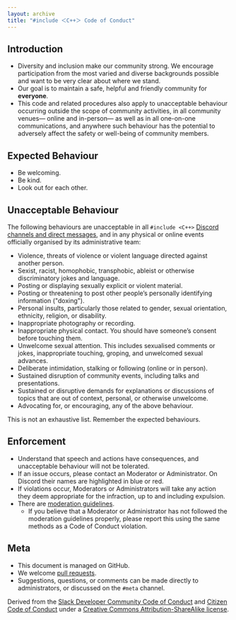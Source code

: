 ```yaml
---
layout: archive
title: "#include ＜C++＞ Code of Conduct"
---
```


Introduction
------------

- Diversity and inclusion make our community strong. We encourage participation from the most varied and diverse backgrounds possible and want to be very clear about where we stand.
- Our goal is to maintain a safe, helpful and friendly community for **everyone**.
- This code and related procedures also apply to unacceptable behaviour occurring outside the scope of community activities, in all community venues— online and in-person— as well as in all one-on-one communications, and anywhere such behaviour has the potential to adversely affect the safety or well-being of community members.

Expected Behaviour
-----------------

- Be welcoming.
- Be kind.
- Look out for each other.

Unacceptable Behaviour
---------------------

The following behaviours are unacceptable in all `#include <C++>` [Discord channels and direct messages](/discord/), and in any physical or online events officially organised by its administrative team:

- Violence, threats of violence or violent language directed against another person.
- Sexist, racist, homophobic, transphobic, ableist or otherwise discriminatory jokes and language.
- Posting or displaying sexually explicit or violent material.
- Posting or threatening to post other people’s personally identifying information ("doxing").
- Personal insults, particularly those related to gender, sexual orientation, ethnicity, religion, or disability.
- Inappropriate photography or recording.
- Inappropriate physical contact. You should have someone’s consent before touching them.
- Unwelcome sexual attention. This includes sexualised comments or jokes, inappropriate touching, groping, and unwelcomed sexual advances.
- Deliberate intimidation, stalking or following (online or in person).
- Sustained disruption of community events, including talks and presentations.
- Sustained or disruptive demands for explanations or discussions of topics that are out of context, personal, or otherwise unwelcome.
- Advocating for, or encouraging, any of the above behaviour.

This is not an exhaustive list. Remember the expected behaviours.

Enforcement
-----------

- Understand that speech and actions have consequences, and unacceptable behaviour will not be tolerated.
- If an issue occurs, please contact an Moderator or Administrator. On Discord their names are highlighted in blue or red.
- If violations occur, Moderators or Administrators will take any action they deem appropriate for the infraction, up to and including expulsion.
- There are [moderation guidelines]({{site.baseurl}}/moderation).
  - If you believe that a Moderator or Administrator has not followed the moderation guidelines properly, please report this using the same methods as a Code of Conduct violation.

Meta
----

- This document is managed on GitHub.
- We welcome [pull requests](https://github.com/include-cpp/include-cpp.github.io).
- Suggestions, questions, or comments can be made directly to administrators, or discussed on the `#meta` channel.

Derived from the [Slack Developer Community Code of Conduct](https://api.slack.com/docs/community-code-of-conduct) and [Citizen Code of Conduct](http://citizencodeofconduct.org/) under a [Creative Commons Attribution-ShareAlike license](http://creativecommons.org/licenses/by-sa/3.0/).
